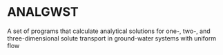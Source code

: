 # ANALGWST
A set of programs that calculate analytical solutions for one-, two-, and three-dimensional solute transport in ground-water systems with uniform flow
